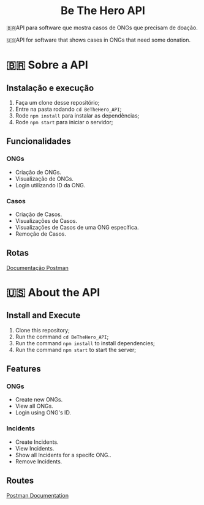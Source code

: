 <h1 align="center">
  Be The Hero API
</h1>

<p>🇧🇷API para software que mostra casos de ONGs que precisam de doação.</p>

<p>🇺🇸API for software that shows cases in ONGs that need some donation.</p>

<h1>🇧🇷 Sobre a API</h1>

## Instalação e execução

1. Faça um clone desse repositório;
2. Entre na pasta rodando `cd BeTheHero_API`;
3. Rode `npm install` para instalar as dependências;
4. Rode `npm start` para iniciar o servidor;

## Funcionalidades

### ONGs
- Criação de ONGs.
- Visualização de ONGs.
- Login utilizando ID da ONG.

### Casos
- Criação de Casos.
- Visualizações de Casos.
- Visualizações de Casos de uma ONG específica.
- Remoção de Casos.

## Rotas

<a href="https://documenter.getpostman.com/view/7792112/SzYT5MJi?version=latest" target="_blank">Documentação Postman<a/>

<h1>🇺🇸 About the API</h1>

## Install and Execute

1. Clone this repository;
2. Run the command `cd BeTheHero_API`;
3. Run the command `npm install` to install dependencies;
4. Run the command `npm start` to start the server;

## Features

### ONGs
- Create new ONGs.
- View all ONGs.
- Login using ONG's ID.

### Incidents
- Create Incidents.
- View Incidents.
- Show all Incidents for a specifc ONG..
- Remove Incidents.

## Routes

<a href="https://documenter.getpostman.com/view/7792112/SzYT5MJi?version=latest" target="_blank">Postman Documentation<a/>
